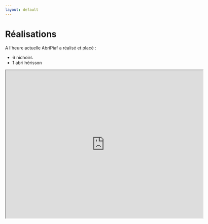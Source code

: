 ```yaml
---
layout: default
---
```


# Réalisations

A l'heure actuelle AbriPiaf a réalisé et placé :
+ 6 nichoirs
+ 1 abri hérisson

<iframe src="https://www.google.com/maps/d/u/0/embed?mid=1BqAXx1nqNTpokROAmORTPqzwxfH7CDWy" width="640" height="480"></iframe>
